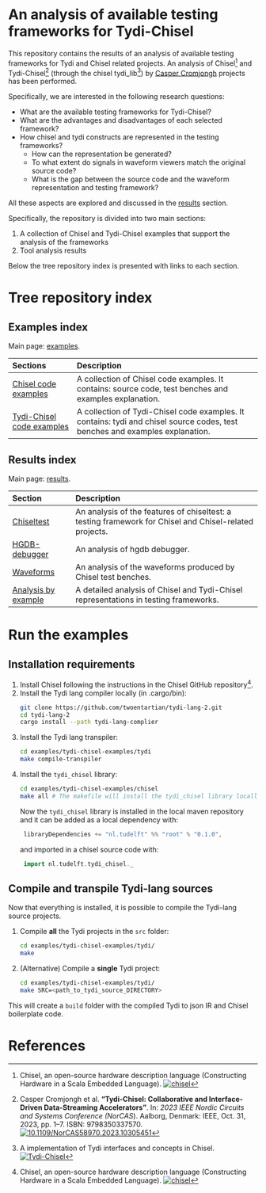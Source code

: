 # An analysis of available testing frameworks for Tydi-Chisel

This repository contains the results of an analysis of available testing frameworks for Tydi and Chisel related
projects.
An analysis of Chisel[^1] and Tydi-Chisel[^2] (through the chisel tydi_lib[^3])
by [Casper Cromjongh](https://github.com/ccromjongh) projects has been performed.

Specifically, we are interested in the following research questions:

- What are the available testing frameworks for Tydi-Chisel?
- What are the advantages and disadvantages of each selected framework?
- How chisel and tydi constructs are represented in the testing frameworks?
    - How can the representation be generated?
    - To what extent do signals in waveform viewers match the original source code?
    - What is the gap between the source code and the waveform representation and testing framework?

All these aspects are explored and discussed in the [results](results) section.

Specifically, the repository is divided into two main sections:

1. A collection of Chisel and Tydi-Chisel examples that support the analysis of the frameworks
2. Tool analysis results

Below the tree repository index is presented with links to each section.

# Tree repository index

## Examples index
Main page: [examples](examples).

| Sections                                                   | Description                                                                                                                  |
| :--------------------------------------------------------- | :--------------------------------------------------------------------------------------------------------------------------- |
| [Chisel code examples](examples/chisel-examples)           | A collection of Chisel code examples. It contains: source code, test benches and examples explanation.                       |
| [Tydi-Chisel code examples](examples/tydi-chisel-examples) | A collection of Tydi-Chisel code examples. It contains: tydi and chisel source codes, test benches and examples explanation. |

## Results index
Main page: [results](results).

| Section                                            | Description                                                                                            |
| :------------------------------------------------- | :----------------------------------------------------------------------------------------------------- |
| [Chiseltest](results/chiseltest)                   | An analysis of the features of chiseltest: a testing framework for Chisel and Chisel-related projects. |
| [HGDB-debugger](results/hgdb)                      | An analysis of hgdb debugger.                                                                          |
| [Waveforms](results/waveforms)                     | An analysis of the waveforms produced by Chisel test benches.                                          |
| [Analysis by example](results/analysis-by-example) | A detailed analysis of Chisel and Tydi-Chisel representations in testing frameworks.                   |

# Run the examples
## Installation requirements
1. Install Chisel following the instructions in the Chisel GitHub repository[^1].
2. Install the Tydi lang compiler locally (in .cargo/bin):
    ```bash
    git clone https://github.com/twoentartian/tydi-lang-2.git
    cd tydi-lang-2
    cargo install --path tydi-lang-complier
    ```
3. Install the Tydi lang transpiler:
    ```bash
    cd examples/tydi-chisel-examples/tydi
    make compile-transpiler
    ```
4. Install the `tydi_chisel` library:
    ```bash
   cd examples/tydi-chisel-examples/chisel
   make all # The makefile will install the tydi_chisel library locally
   ```
   Now the `tydi_chisel` library is installed in the local maven repository and it can be added as a local dependency with:
   ```scala
    libraryDependencies += "nl.tudelft" %% "root" % "0.1.0",
   ```
   and imported in a chisel source code with:
   ```scala
    import nl.tudelft.tydi_chisel._
   ```
   
## Compile and transpile Tydi-lang sources
Now that everything is installed, it is possible to compile the Tydi-lang source projects.
1. Compile **all** the Tydi projects in the `src` folder:
    ```bash
    cd examples/tydi-chisel-examples/tydi/
    make 
    ```
2. (Alternative) Compile a **single** Tydi project:
    ```bash
    cd examples/tydi-chisel-examples/tydi/
    make SRC=<path_to_tydi_source_DIRECTORY> 
    ```
This will create a `build` folder with the compiled Tydi to json IR and Chisel boilerplate code. 

# References

[^1]: Chisel, an open-source hardware description language (Constructing Hardware in a Scala Embedded
Language). [![chisel](https://img.shields.io/badge/Github_Page-chisel-green)](https://github.com/chipsalliance/chisel)

[^2]: Casper Cromjongh et al. **“Tydi-Chisel: Collaborative and Interface-Driven Data-Streaming Accelerators”**. In:
*2023 IEEE Nordic Circuits and Systems Conference (NorCAS*). Aalborg, Denmark: IEEE, Oct. 31, 2023, pp. 1–7. ISBN:
9798350337570. [![10.1109/NorCAS58970.2023.10305451](https://zenodo.org/badge/DOI/10.1109/NorCAS58970.2023.10305451.svg)](https://doi.org/10.1109/NorCAS58970.2023.10305451)

[^3]: A implementation of Tydi interfaces and concepts in
Chisel. [![Tydi-Chisel](https://img.shields.io/badge/Github_Page-Tydi--Chisel-green)](https://github.com/ccromjongh/Tydi-Chisel)
